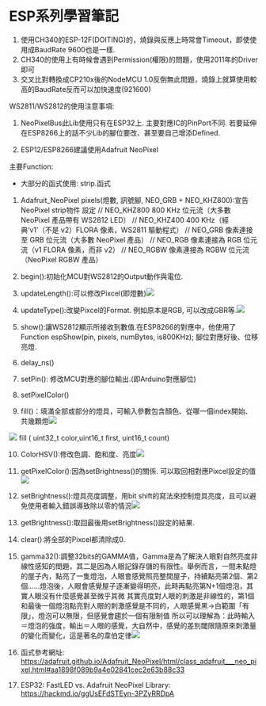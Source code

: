 # ESP系列學習筆記

1. 使用CH340的ESP-12F(DOITING)的，燒錄與反應上時常會Timeout，即使使用成BaudRate 9600也是一樣. 
2. CH340的使用上有時候會遇到Permission(權限)的問題，使用2011年的Driver即可
3. 交叉比對轉換成CP210x後的NodeMCU 1.0反倒無此問題，燒錄上就算使用較高的BaudRate反而可以加快速度(921600)


WS2811/WS2812的使用注意事項:
1. NeoPixelBus此Lib使用只有在ESP32上. 主要對應IC的PinPort不同. 若要延伸在ESP8266上的話不少Lib的腳位要改、甚至要自己增添Defined.

2. ESP12/ESP8266建議使用Adafruit NeoPixel


主要Function:
* 大部分的函式使用: strip.函式

1. Adafruit_NeoPixel pixels(燈數, 訊號腳, NEO_GRB + NEO_KHZ800):宣告NeoPixel strip物件
    設定
    // NEO_KHZ800 800 KHz 位元流（大多數 NeoPixel 產品帶有 WS2812 LED）
    // NEO_KHZ400 400 KHz（經典‘v1’（不是 v2）FLORA 像素，WS2811 驅動程式）
    // NEO_GRB 像素連接至 GRB 位元流（大多數 NeoPixel 產品）
    // NEO_RGB 像素連接為 RGB 位元流（v1 FLORA 像素，而非 v2）
    // NEO_RGBW 像素連接為 RGBW 位元流（NeoPixel RGBW 產品）

3. begin():初始化MCU對WS2812的Output動作與電位.
4. updateLength():可以修改Pixcel(即燈數)![](https://s3-ap-northeast-1.amazonaws.com/g0v-hackmd-images/uploads/upload_ebc7127a9e64962263b792a4f05c86d5.png)

3. updateType():改變Pixcel的Format. 例如原本是RGB, 可以改成GBR等.![](https://s3-ap-northeast-1.amazonaws.com/g0v-hackmd-images/uploads/upload_5ce37b7ce20e6a0405de3762300a1247.png)

4. show():讓WS2812顯示所接收到數值.在ESP8266的對應中，他使用了Function espShow(pin, pixels, numBytes, is800KHz); 腳位對應好後、位移亮燈.
6. delay_ns()
7. setPin(): 修改MCU對應的腳位輸出.(即Arduino對應腳位)
8. setPixelColor()
9. fill()：填滿全部或部分的燈具，可輸入參數包含顏色、從哪一個index開始、共幾顆燈![](https://s3-ap-northeast-1.amazonaws.com/g0v-hackmd-images/uploads/upload_34b028d35764589750aca266b7b9c33e.png)

![](https://s3-ap-northeast-1.amazonaws.com/g0v-hackmd-images/uploads/upload_4c2220ed9892bcbbdf5e756ff326b835.png)
fill ( uint32_t color,uint16_t first, uint16_t count)

10. ColorHSV():修改色調、飽和度、亮度![](https://s3-ap-northeast-1.amazonaws.com/g0v-hackmd-images/uploads/upload_79f4ee91b408da0abbadedcdd8bcd98d.png)

11. getPixelColor():因為setBrightness()的關係. 可以取回相對應Pixcel設定的值![](https://s3-ap-northeast-1.amazonaws.com/g0v-hackmd-images/uploads/upload_4e6f46776db77b0b5bbba4183ca8add0.png)


12. setBrightness():燈具亮度調整，用bit shift的寫法來控制燈具亮度，且可以避免使用者輸入錯誤導致除以零的情況![](https://s3-ap-northeast-1.amazonaws.com/g0v-hackmd-images/uploads/upload_e78d5a6f80a90c21fcd925f9a638a674.png)

13. getBrightness():取回最後用setBrightness()設定的結果.
14. clear():將全部的Pixcel都清除成0.
15. gamma32():調整32bits的GAMMA值，Gamma是為了解決人眼對自然亮度非線性感知的問題，其二是因為人眼記錄存儲的有限性。舉例而言，一間未點燈的屋子內，點亮了一隻燈泡，人眼會感覺照亮整間屋子，持續點亮第2個、第2個......燈泡後，人眼會感覺屋子逐漸變得明亮，此時再點亮第N+1個燈泡，其實人眼沒有什麼感覺甚至微乎其微
其實亮度對人眼的刺激是非線性的，第1個和最後一個燈泡點亮對人眼的刺激感覺是不同的，人眼感覺黑->白範圍「有限」，燈泡可以無限，但感覺會趨於一個有限制值
所以可以理解為：此時輸入＝燈泡的強度，輸出＝人眼的感覺，大自然中，感覺的差別閾限隨原來刺激量的變化而變化，這是著名的韋伯定律![](https://s3-ap-northeast-1.amazonaws.com/g0v-hackmd-images/uploads/upload_a5dd17348a7b3bda3f880fd8d7d7bb93.png)



1. 函式參考網址: https://adafruit.github.io/Adafruit_NeoPixel/html/class_adafruit___neo_pixel.html#aa1898f089b9a4e02841cec2e63b88c33

1. ESP32: FastLED vs. Adafruit NeoPixel Library:
https://hackmd.io/ggUsEFdSTEyn-3PZyRRDpA
